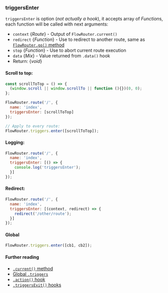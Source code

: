 ### triggersEnter

`triggersEnter` is option (*not actually a hook*), it accepts array of *Function*s, each function will be called with next arguments:

- `context` {*Route*} - Output of `FlowRouter.current()`
- `redirect` {*Function*} - Use to redirect to another route, same as [`FlowRouter.go()` method](https://github.com/veliovgroup/flow-router/blob/master/docs/api/go.md)
- `stop` {*Function*} - Use to abort current route execution
- `data` {*Mix*} - Value returned from `.data()` hook
- Return: {*void*}

#### Scroll to top:

```js
const scrollToTop = () => {
  (window.scroll || window.scrollTo || function (){})(0, 0);
};

FlowRouter.route('/', {
  name: 'index',
  triggersEnter: [scrollToTop]
});

// Apply to every route:
FlowRouter.triggers.enter([scrollToTop]);
```

#### Logging:

```js
FlowRouter.route('/', {
  name: 'index',
  triggersEnter: [() => {
    console.log('triggersEnter');
  }]
});
```

#### Redirect:

```js
FlowRouter.route('/', {
  name: 'index',
  triggersEnter: [(context, redirect) => {
    redirect('/other/route');
  }]
});
```

#### Global

```js
FlowRouter.triggers.enter([cb1, cb2]);
```

#### Further reading

- [`.current()` method](https://github.com/veliovgroup/flow-router/blob/master/docs/api/current.md)
- [Global `.triggers`](https://github.com/veliovgroup/flow-router/blob/master/docs/api/triggers.md)
- [`.action()` hook](https://github.com/veliovgroup/flow-router/blob/master/docs/hooks/action.md)
- [`.triggersExit()` hooks](https://github.com/veliovgroup/flow-router/blob/master/docs/hooks/triggersExit.md)
